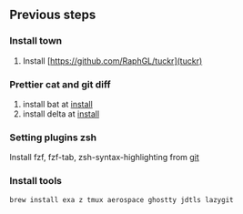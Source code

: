 ## Previous steps

### Install town

1. Install [https://github.com/RaphGL/tuckr](tuckr)

### Prettier cat and git diff
1. install bat at [install](https://github.com/sharkdp/bat#installation)
2. install delta at [install](https://dandavison.github.io/delta/installation.html)

### Setting plugins zsh
Install fzf, fzf-tab, zsh-syntax-highlighting from [git](https://github.com/ohmyzsh/ohmyzsh/wiki/Plugins)

### Install tools
```sh
brew install exa z tmux aerospace ghostty jdtls lazygit
```

